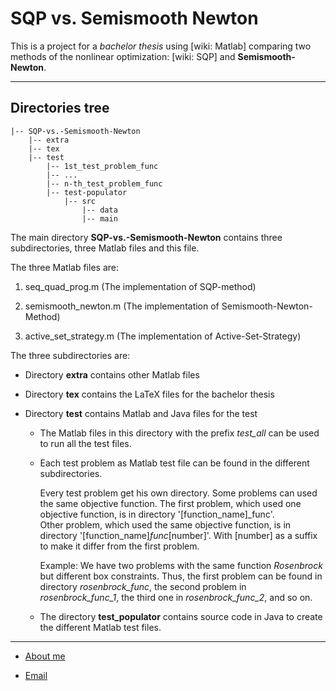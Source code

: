 # SQP vs. Semismooth Newton

This is a project for a *bachelor thesis* using [wiki: Matlab]
comparing two methods of the nonlinear optimization:
[wiki: SQP] and **Semismooth-Newton**.

---

## Directories tree

    |-- SQP-vs.-Semismooth-Newton
        |-- extra
        |-- tex
        |-- test
            |-- 1st_test_problem_func
            |-- ...
            |-- n-th_test_problem_func
            |-- test-populator
                |-- src
                    |-- data
                    |-- main

The main directory **SQP-vs.-Semismooth-Newton** contains
three subdirectories, three Matlab files and this file.

The three Matlab files are:

  1. seq_quad_prog.m (The implementation of SQP-method)
  
  2. semismooth_newton.m (The implementation of Semismooth-Newton-Method)
  
  3. active_set_strategy.m (The implementation of Active-Set-Strategy)
  
The three subdirectories are:
  
  * Directory **extra** contains other Matlab files
  
  * Directory **tex** contains the LaTeX files for the bachelor thesis
  
  * Directory **test** contains Matlab and Java files for the test
  
    * The Matlab files in this directory with the prefix *test_all* can be used to run all the test files.
    
    * Each test problem as Matlab test file can be found in the different subdirectories.
      
      Every test problem get his own directory.
      Some problems can used the same objective function.
      The first problem, which used one objective function, is in directory '[function_name]_func'.  
      Other problem, which used the same objective function, is in directory '[function_name]_func_[number]'.
      With [number] as a suffix to make it differ from the first problem.
      
      Example: We have two problems with the same function *Rosenbrock* but different box constraints.
      Thus, the first problem can be found in directory *rosenbrock_func*,
      the second problem in *rosenbrock_func_1*,
      the third one in *rosenbrock_func_2*, and so on.
      
    * The directory **test_populator** contains source code in Java
      to create the different Matlab test files.

---

* [About me](http://homepages.math.tu-berlin.de/~tanzil)

* [Email](mailto:vicky.tanzil@googlemail.com)